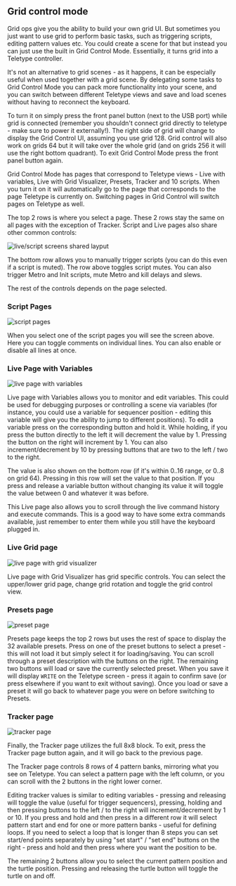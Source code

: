 ## Grid control mode
Grid ops give you the ability to build your own grid UI. But sometimes you just want to use grid to perform basic tasks, such as triggering scripts, editing pattern values etc. You could create a scene for that but instead you can just use the  built in Grid Control Mode. Essentially, it turns grid into a Teletype controller.  
  
It's not an alternative to grid scenes - as it happens, it can be especially useful when used together with a grid scene. By delegating some tasks to Grid Control Mode you can pack more functionality into your scene, and you can switch between different Teletype views and save and load scenes without having to reconnect the keyboard.  
  
To turn it on simply press the front panel button (next to the USB port) while grid is connected (remember you shouldn't connect grid directly to teletype - make sure to power it externally!). The right side of grid will change to display the Grid Control UI, assuming you use grid 128. Grid control will also work on grids 64 but it will take over the whole grid (and on grids 256 it will use the right bottom quadrant). To exit Grid Control Mode press the front panel button again.  
  
Grid Control Mode has pages that correspond to Teletype views - Live with variables, Live with Grid Visualizer, Presets, Tracker and 10 scripts. When you turn it on it will automatically go to the page that corresponds to the page Teletype is currently on. Switching pages in Grid Control will switch pages on Teletype as well.  
  
The top 2 rows is where you select a page. These 2 rows stay the same on all pages with the exception of Tracker. Script and Live pages also share other common controls:  
  
  
![live/script screens shared layput](./images/20240709_0025503239.png)
  
The bottom row allows you to manually trigger scripts (you can do this even if a script is muted). The row above toggles script mutes. You can also trigger Metro and Init scripts, mute Metro and kill delays and slews.
  
The rest of the controls depends on the page selected.  
  
### Script Pages
![script pages](./images/20240709_0025511881.png)
  
When you select one of the script pages you will see the screen above. Here you can toggle comments on individual lines. You can also enable or disable all lines at once.  
  
### Live Page with Variables
![live page with variables](./images/20240709_0025513422.png)
  
Live page with Variables allows you to monitor and edit variables. This could be used for debugging purposes or controlling a scene via variables (for instance, you could use a variable for sequencer position - editing this variable will give you the ability to jump to different positions). To edit a variable press on the corresponding button and hold it. While holding, if you press the button directly to the left it will decrement the value by 1. Pressing the button on the right will increment by 1. You can also increment/decrement by 10 by pressing buttons that are two to the left / two to the right.  
  
The value is also shown on the bottom row (if it's within 0..16 range, or 0..8 on grid 64). Pressing in this row will set the value to that position. If you press and release a variable button without changing its value it will toggle the value between 0 and whatever it was before.  
  
This Live page also allows you to scroll through the live command history and execute commands. This is a good way to have some extra commands available, just remember to enter them while you still have the keyboard plugged in.  
  
### Live Grid page
![live page with grid visualizer](./images/20240709_0025521710.png)
  
Live page with Grid Visualizer has grid specific controls. You can select the upper/lower grid page, change grid rotation and toggle the grid control view.  
  
### Presets page
![preset page](./images/20240709_0025527911.png)
  
Presets page keeps the top 2 rows but uses the rest of space to display the 32 available presets. Press on one of the preset buttons to select a preset - this will not load it but simply select it for loading/saving. You can scroll through a preset description with the buttons on the right. The remaining two buttons will load or save the currently selected preset. When you save it will display `WRITE` on the Teletype screen - press it again to confirm save (or press elsewhere if you want to exit without saving). Once you load or save a preset it will go back to whatever page you were on before switching to Presets.  
  
### Tracker page
![tracker page](./images/20240709_0025524826.png)
  
Finally, the Tracker page utilizes the full 8x8 block. To exit, press the Tracker page button again, and it will go back to the previous page.  
  
The Tracker page controls 8 rows of 4 pattern banks, mirroring what you see on Teletype. You can select a pattern page with the left column, or you can scroll with the 2 buttons in the right lower corner.  
  
Editing tracker values is similar to editing variables - pressing and releasing will toggle the value (useful for trigger sequencers), pressing, holding and then pressing buttons to the left / to the right will increment/decrement by 1 or 10. If you press and hold and then press in a different row it will select pattern start and end for one or more pattern banks - useful for defining loops. If you need to select a loop that is longer than 8 steps you can set start/end points separately by using "set start" / "set end" buttons on the right - press and hold and then press where you want the position to be.  
  
The remaining 2 buttons allow you to select the current pattern position and the turtle position. Pressing and releasing the turtle button will toggle the turtle on and off.

